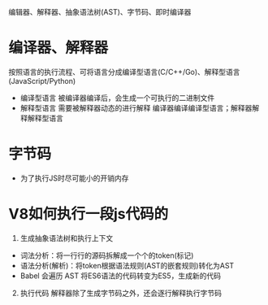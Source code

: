 编辑器、解释器、抽象语法树(AST)、字节码、即时编译器

# 编译器、解释器
按照语言的执行流程、可将语言分成编译型语言(C/C++/Go)、解释型语言(JavaScript/Python)
- 编译型语言 被编译器编译后，会生成一个可执行的二进制文件
- 解释型语言 需要被解释器动态的进行解释
编译器编译编译型语言；解释器解释解释型语言

# 字节码
- 为了执行JS时尽可能小的开销内存

# V8如何执行一段js代码的
1. 生成抽象语法树和执行上下文
  - 词法分析：将一行行的源码拆解成一个个的token(标记)
  - 语法分析(解析)：将token根据语法规则(AST的嵌套规则)转化为AST
  - Babel 会遍历 AST 将ES6语法的代码转变为ES5，生成新的代码
2. 执行代码
  解释器除了生成字节码之外，还会逐行解释执行字节码